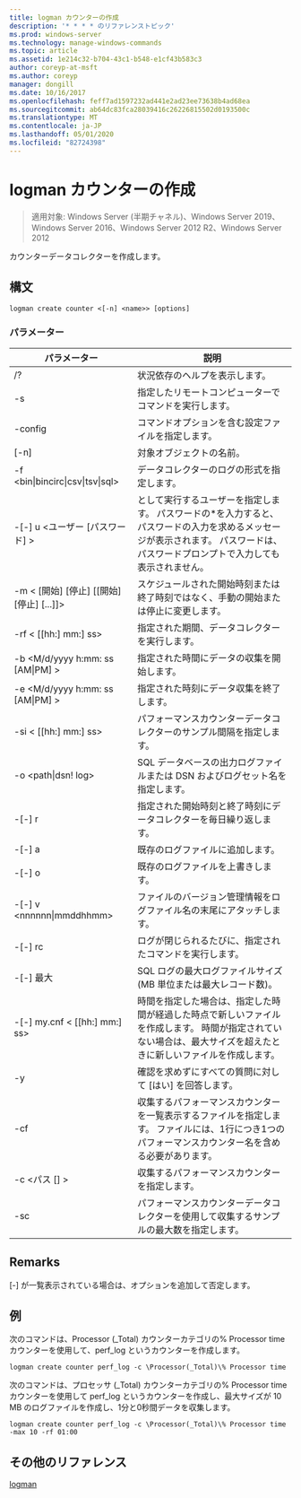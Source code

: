 ```yaml
---
title: logman カウンターの作成
description: '* * * * のリファレンストピック'
ms.prod: windows-server
ms.technology: manage-windows-commands
ms.topic: article
ms.assetid: 1e214c32-b704-43c1-b548-e1cf43b583c3
author: coreyp-at-msft
ms.author: coreyp
manager: dongill
ms.date: 10/16/2017
ms.openlocfilehash: feff7ad1597232ad441e2ad23ee73638b4ad68ea
ms.sourcegitcommit: ab64dc83fca28039416c26226815502d0193500c
ms.translationtype: MT
ms.contentlocale: ja-JP
ms.lasthandoff: 05/01/2020
ms.locfileid: "82724398"
---
```

# <a name="logman-create-counter"></a>logman カウンターの作成

> 適用対象: Windows Server (半期チャネル)、Windows Server 2019、Windows Server 2016、Windows Server 2012 R2、Windows Server 2012

カウンターデータコレクターを作成します。  

## <a name="syntax"></a>構文  
```  
logman create counter <[-n] <name>> [options]  
```  
### <a name="parameters"></a>パラメーター  

|                    パラメーター                     |                                                                               説明                                                                               |
|--------------------------------------------------|-------------------------------------------------------------------------------------------------------------------------------------------------------------------------|
|                        /?                        |                                                                    状況依存のヘルプを表示します。                                                                     |
|                -s<computer name>                |                                                          指定したリモートコンピューターでコマンドを実行します。                                                          |
|                 -config <value>                  |                                                         コマンドオプションを含む設定ファイルを指定します。                                                         |
|                   [-n]<name>                    |                                                                       対象オブジェクトの名前。                                                                        |
| -f <bin&#124;bincirc&#124;csv&#124;tsv&#124;sql> |                                                            データコレクターのログの形式を指定します。                                                             |
|             -[-] u <ユーザー [パスワード] >              | として実行するユーザーを指定します。 パスワードの\*を入力すると、パスワードの入力を求めるメッセージが表示されます。 パスワードは、パスワードプロンプトで入力しても表示されません。 |
|    -m < [開始] [停止] [[開始] [停止] [...]]>    |                                                スケジュールされた開始時刻または終了時刻ではなく、手動の開始または停止に変更します。                                                 |
|                -rf < [[hh:] mm:] ss>                |                                                        指定された期間、データコレクターを実行します。                                                         |
|        -b <M/d/yyyy h:mm: ss [AM&#124;PM] >         |                                                              指定された時間にデータの収集を開始します。                                                               |
|        -e <M/d/yyyy h:mm: ss [AM&#124;PM] >         |                                                               指定された時刻にデータ収集を終了します。                                                                |
|                -si < [[hh:] mm:] ss>                |                                                 パフォーマンスカウンターデータコレクターのサンプル間隔を指定します。                                                  |
|              -o <path&#124;dsn! log>              |                                              SQL データベースの出力ログファイルまたは DSN およびログセット名を指定します。                                               |
|                      -[-] r                       |                                                  指定された開始時刻と終了時刻にデータコレクターを毎日繰り返します。                                                  |
|                      -[-] a                       |                                                                     既存のログファイルに追加します。                                                                     |
|                      -[-] o                      |                                                                     既存のログファイルを上書きします。                                                                     |
|           -[-] v <nnnnnn&#124;mmddhhmm>           |                                                   ファイルのバージョン管理情報をログファイル名の末尾にアタッチします。                                                   |
|                  -[-] rc<task>                   |                                                         ログが閉じられるたびに、指定されたコマンドを実行します。                                                          |
|                 -[-] 最大 <value>                  |                                                 SQL ログの最大ログファイルサイズ (MB 単位または最大レコード数)。                                                  |
|              -[-] my.cnf < [[hh:] mm:] ss>              |     時間を指定した場合は、指定した時間が経過した時点で新しいファイルを作成します。 時間が指定されていない場合は、最大サイズを超えたときに新しいファイルを作成します。     |
|                        -y                        |                                                             確認を求めずにすべての質問に対して [はい] を回答します。                                                              |
|                  -cf<filename>                  |                       収集するパフォーマンスカウンターを一覧表示するファイルを指定します。 ファイルには、1行につき1つのパフォーマンスカウンター名を含める必要があります。                        |
|               -c <パス [] >               |                                                              収集するパフォーマンスカウンターを指定します。                                                               |
|                   -sc <value>                    |                                      パフォーマンスカウンターデータコレクターを使用して収集するサンプルの最大数を指定します。                                      |

## <a name="remarks"></a>Remarks  
[-] が一覧表示されている場合は、オプションを追加して否定します。  
## <a name="examples"></a>例  
次のコマンドは、Processor (_Total) カウンターカテゴリの% Processor time カウンターを使用して、perf_log というカウンターを作成します。  
```  
logman create counter perf_log -c \Processor(_Total)\% Processor time  
```  
次のコマンドは、プロセッサ (_Total) カウンターカテゴリの% Processor time カウンターを使用して perf_log というカウンターを作成し、最大サイズが 10 MB のログファイルを作成し、1分と0秒間データを収集します。  
```  
logman create counter perf_log -c \Processor(_Total)\% Processor time -max 10 -rf 01:00  
```  
## <a name="additional-references"></a>その他のリファレンス  
[logman](logman.md)  
